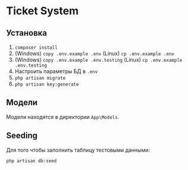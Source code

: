 # Ticket System
## Установка
1) `composer install`
1) (Windows) `copy .env.example .env` (Linux) `cp .env.example .env` 
1) (Windows) `copy .env.example .env.testing` (Linux) `cp .env.example .env.testing` 
1) Настроить параметры БД в `.env`
1) `php artisan migrate`
1) `php artisan key:generate`

## Модели
Модели находятся в директории `App\Models`.

## Seeding

Для того чтобы заполнить таблицу тестовыми данными:

`php artisan db:seed`





